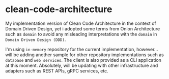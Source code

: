 # clean-code-architecture
My implementation version of Clean Code Architecture in the context of Domain Driven Design, yet i adopted some terms from Onion Architecture such as `domain` to avoid any misleading interpretations with the `domain` in `Domain Driven Design (DDD)`.

I'm using `in-memory` repository for the current implementation, however... will be adding another sample for other repository implementations such as `database` and `web services`.
The client is also provided as a CLI application at this moment. Absolutely, will be updating with other infrastructure and adapters such as REST APIs, gRPC services, etc.
